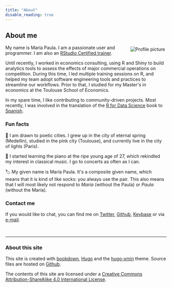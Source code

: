 ```yaml
---
title: "About"
disable_reading: true
---
```


## About me

<img src="/github-profile.png" style="max-width:35%;min-width:40px;float:right;padding:5px;" alt="Profile picture"/>

My name is María Paula. I am a passionate [<i class="fab fa-r-project"></i>](http://www.r-project.org) user and programmer. 
I am also an [RStudio Certified trainer](https://education.rstudio.com/trainers/).

Until recently, I worked in economics consulting, using R and Shiny to build analytics tools to assess the effects of major commercial operations on competition. During this time, I led multiple training sessions on R, and helped my team adopt software engineering tools and practices to streamline our workflows. Prior to that, I studied for my Master's in economics at the Toulouse School of Economics.

In my spare time, I like contributing to community-driven projects. Most recently, I was involved in the translation of the [R for Data Science](https://r4ds.had.co.nz/) book to [Spanish](https://es.r4ds.hadley.nz/).

### Fun facts

:hibiscus: I am drawn to poetic cities. I grew up in the city of eternal spring (Medellín), studied in the pink city (Toulouse), and currently live in the city of lights (Paris).

:musical_score: I started learning the piano at the ripe young age of 27, which rekindled my interest in classical music. I go to concerts as often as I can.

:label: My given name is María Paula. It's a composite given name, which means that it is kind of like socks: you always use the pair. This also means that I will most likely not respond to *María* (without the Paula) or *Paula* (without the María).

### Contact me

If you would like to chat, you can find me on [Twitter](https://www.twitter.com/mapaulacaldas), [Github](www.github.com/mapaulacaldas), [Keybase](https://keybase.io/mpaulacaldas) or via [e-mail](mailto:mpaulacaldas@gmail.com). 

<br/>

***

### About this site

This site is created with [bookdown](https://bookdown.org/),  [Hugo](https://gohugo.io/) and the [hugo-xmin](https://github.com/yihui/hugo-xmin) theme. Source files are hosted on [Github](https://github.com/mpaulacaldas/mpaulacaldas).

The contents of this site are licensed under a [Creative Commons Attribution-ShareAlike 4.0 International License](http://creativecommons.org/licenses/by-sa/4.0/).
